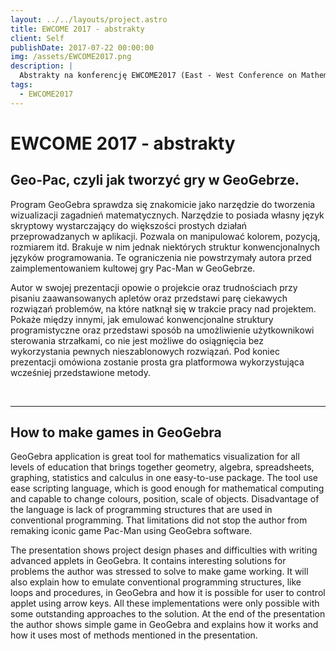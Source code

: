 ```yaml
---
layout: ../../layouts/project.astro
title: EWCOME 2017 - abstrakty
client: Self
publishDate: 2017-07-22 00:00:00
img: /assets/EWCOME2017.png
description: |
  Abstrakty na konferencję EWCOME2017 (East - West Conference on Mathematics Education) są już gotowe i zaakceptowane. Zachęcam do lektury.
tags:
  - EWCOME2017
---
```


# EWCOME 2017 - abstrakty

## Geo-Pac, czyli jak tworzyć gry w GeoGebrze.

Program GeoGebra sprawdza się znakomicie jako narzędzie do tworzenia wizualizacji zagadnień matematycznych. Narzędzie to posiada własny język skryptowy wystarczający do większości prostych działań przeprowadzanych w aplikacji. Pozwala on manipulować kolorem, pozycją, rozmiarem itd. Brakuje w nim jednak niektórych struktur konwencjonalnych języków programowania. Te ograniczenia nie powstrzymały autora przed zaimplementowaniem kultowej gry Pac-Man w GeoGebrze.

Autor w swojej prezentacji opowie o projekcie oraz trudnościach przy pisaniu zaawansowanych apletów oraz przedstawi parę ciekawych rozwiązań problemów, na które natknął się w trakcie pracy nad projektem. Pokaże między innymi, jak emulować konwencjonalne struktury programistyczne oraz przedstawi sposób na umożliwienie użytkownikowi sterowania strzałkami, co nie jest możliwe do osiągnięcia bez wykorzystania pewnych nieszablonowych rozwiązań. Pod koniec prezentacji omówiona zostanie prosta gra platformowa wykorzystująca wcześniej przedstawione metody.

<br/>
<hr/>

## How to make games in GeoGebra

GeoGebra application is great tool for mathematics visualization for all levels of education that brings together geometry, algebra, spreadsheets, graphing, statistics and calculus in one easy-to-use package. The tool use ease scripting language, which is good enough for mathematical computing and capable to change colours, position, scale of objects. Disadvantage of the language is lack of programming structures that are used in conventional programming. That limitations did not stop the author from remaking iconic game Pac-Man using GeoGebra software.

The presentation shows project design phases and difficulties with writing advanced applets in GeoGebra. It contains interesting solutions for problems the author was stressed to solve to make game working. It will also explain how to emulate conventional programming structures, like loops and procedures, in GeoGebra and how it is possible for user to control applet using arrow keys. All these implementations were only possible with some outstanding approaches to the solution. At the end of the presentation the author shows simple game in GeoGebra and explains how it works and how it uses most of methods mentioned in the presentation.

